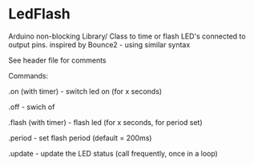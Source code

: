 # LedFlash
Arduino non-blocking Library/ Class to time or flash LED's connected to output pins.
inspired by Bounce2 - using similar syntax

See header file for comments

Commands:

.on (with timer)  - switch led on (for x seconds)

.off - swich of

.flash (with timer) - flash led (for x seconds, for period set)

.period - set flash period (default = 200ms)

.update - update the LED status (call frequently, once in a loop)
